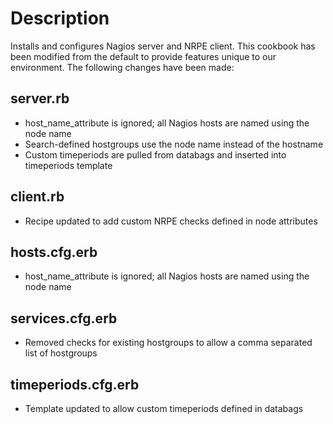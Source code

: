 Description
===========

Installs and configures Nagios server and NRPE client. This cookbook has been modified from the default to provide features unique to our environment. The following changes have been made:

server.rb
---------
* host_name_attribute is ignored; all Nagios hosts are named using the node name
* Search-defined hostgroups use the node name instead of the hostname
* Custom timeperiods are pulled from databags and inserted into timeperiods template

client.rb
---------

* Recipe updated to add custom NRPE checks defined in node attributes

hosts.cfg.erb
-------------

* host_name_attribute is ignored; all Nagios hosts are named using the node name

services.cfg.erb
----------------

* Removed checks for existing hostgroups to allow a comma separated list of hostgroups

timeperiods.cfg.erb
----------------

* Template updated to allow custom timeperiods defined in databags